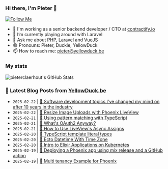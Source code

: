 ### Hi there, I'm Pieter 👋  
[![Follow Me](https://img.shields.io/github/followers/pieterclaerhout?label=Follow&style=social)](https://github.com/pieterclaerhout)

- 🏢 I'm working as a senior backend developer / CTO at [contractify.io](https://contractify.io)
- 🌱 I’m currently playing around with Laravel
- 💬 Ask me about [PHP](https://php.net), [Laravel](http://laravel.com) and [VueJS](https://vuejs.org)
- 😄 Pronouns: Pieter, Duckie, YellowDuck
- 📫 How to reach me: pieter@yellowduck.be

### My stats

![pieterclaerhout's GitHub Stats](https://github-readme-stats.vercel.app/api?username=pieterclaerhout&show_icons=true&count_private=true&line_height=40)

### 📩 Latest Blog Posts from [YellowDuck.be](https://www.yellowduck.be/)
<!-- BLOG-POST-LIST:START -->
- `2025-02-22` | [🔗 Software development topics I&#39;ve changed my mind on after 10 years in the industry](https://www.yellowduck.be/posts/software-development-topics-ive-changed-my-mind-on-after-10-years-in-the-industry)  
- `2025-02-22` | [🔗 Resize Image Uploads with Phoenix LiveView](https://www.yellowduck.be/posts/resize-image-uploads-with-phoenix-liveview)  
- `2025-02-21` | [🐥 Using pattern matching with TypeScript](https://www.yellowduck.be/posts/using-pattern-matching-with-typescript)  
- `2025-02-21` | [🔗 What&#39;s OAuth2 Anyway?](https://www.yellowduck.be/posts/whats-oauth2-anyway)  
- `2025-02-21` | [🔗 How to Use LiveView&#39;s Async Assigns](https://www.yellowduck.be/posts/how-to-use-liveviews-async-assigns)  
- `2025-02-20` | [🐥 TypeScript template literal types](https://www.yellowduck.be/posts/typescript-template-literal-types)  
- `2025-02-20` | [🔗 Ecto Datetime With Time Zone](https://www.yellowduck.be/posts/ecto-datetime-with-time-zone)  
- `2025-02-20` | [🔗 Intro to Elixir Applications on Kubernetes](https://www.yellowduck.be/posts/intro-to-elixir-applications-on-kubernetes)  
- `2025-02-19` | [🐥 Deploying a Phoenix app using mix release and a GitHub action](https://www.yellowduck.be/posts/deploying-a-phoenix-app-using-mix-release-and-a-github-action)  
- `2025-02-19` | [🔗 Multi tenancy Example for Phoenix](https://www.yellowduck.be/posts/multi-tenancy-example-for-phoenix)  

<!-- BLOG-POST-LIST:END -->
